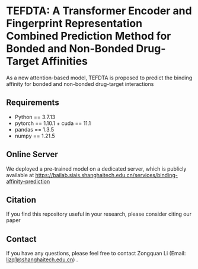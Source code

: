 # TEFDTA: A Transformer Encoder and Fingerprint Representation Combined Prediction Method for Bonded and Non-Bonded Drug-Target Affinities
As a new attention-based model, TEFDTA is proposed to predict the binding affinity for bonded and non-bonded drug-target interactions

## Requirements

- Python == 3.7.13
-  pytorch == 1.10.1 + cuda == 11.1
- pandas ==  1.3.5
- numpy == 1.21.5

## Online Server

We deployed a pre-trained model on a dedicated server, which is publicly available at https://bailab.siais.shanghaitech.edu.cn/services/binding-affinity-prediction


## <span id="citelink">Citation</span>
If you find this repository useful in your research, please consider citing our paper <a href="https://academic.oup.com/bioinformatics/article/40/1/btad778/7492659"></a>

## Contact
If you have any questions, please feel free to contact Zongquan Li (Email: lizq1@shanghaitech.edu.cn) .

